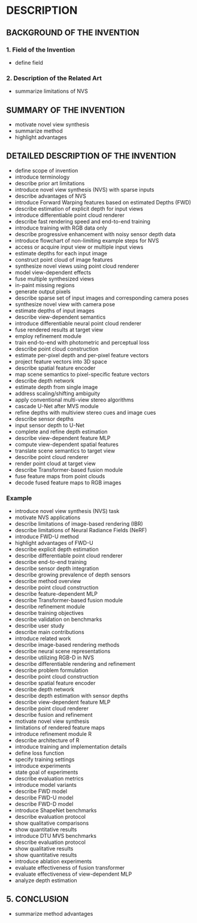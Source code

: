 # DESCRIPTION

## BACKGROUND OF THE INVENTION

### 1. Field of the Invention

- define field

### 2. Description of the Related Art

- summarize limitations of NVS

## SUMMARY OF THE INVENTION

- motivate novel view synthesis
- summarize method
- highlight advantages

## DETAILED DESCRIPTION OF THE INVENTION

- define scope of invention
- introduce terminology
- describe prior art limitations
- introduce novel view synthesis (NVS) with sparse inputs
- describe advantages of NVS
- introduce Forward Warping features based on estimated Depths (FWD)
- describe estimation of explicit depth for input views
- introduce differentiable point cloud renderer
- describe fast rendering speed and end-to-end training
- introduce training with RGB data only
- describe progressive enhancement with noisy sensor depth data
- introduce flowchart of non-limiting example steps for NVS
- access or acquire input view or multiple input views
- estimate depths for each input image
- construct point cloud of image features
- synthesize novel views using point cloud renderer
- model view-dependent effects
- fuse multiple synthesized views
- in-paint missing regions
- generate output pixels
- describe sparse set of input images and corresponding camera poses
- synthesize novel view with camera pose
- estimate depths of input images
- describe view-dependent semantics
- introduce differentiable neural point cloud renderer
- fuse rendered results at target view
- employ refinement module
- train end-to-end with photometric and perceptual loss
- describe point cloud construction
- estimate per-pixel depth and per-pixel feature vectors
- project feature vectors into 3D space
- describe spatial feature encoder
- map scene semantics to pixel-specific feature vectors
- describe depth network
- estimate depth from single image
- address scaling/shifting ambiguity
- apply conventional multi-view stereo algorithms
- cascade U-Net after MVS module
- refine depths with multiview stereo cues and image cues
- describe sensor depths
- input sensor depth to U-Net
- complete and refine depth estimation
- describe view-dependent feature MLP
- compute view-dependent spatial features
- translate scene semantics to target view
- describe point cloud renderer
- render point cloud at target view
- describe Transformer-based fusion module
- fuse feature maps from point clouds
- decode fused feature maps to RGB images

### Example

- introduce novel view synthesis (NVS) task
- motivate NVS applications
- describe limitations of image-based rendering (IBR)
- describe limitations of Neural Radiance Fields (NeRF)
- introduce FWD-U method
- highlight advantages of FWD-U
- describe explicit depth estimation
- describe differentiable point cloud renderer
- describe end-to-end training
- describe sensor depth integration
- describe growing prevalence of depth sensors
- describe method overview
- describe point cloud construction
- describe feature-dependent MLP
- describe Transformer-based fusion module
- describe refinement module
- describe training objectives
- describe validation on benchmarks
- describe user study
- describe main contributions
- introduce related work
- describe image-based rendering methods
- describe neural scene representations
- describe utilizing RGB-D in NVS
- describe differentiable rendering and refinement
- describe problem formulation
- describe point cloud construction
- describe spatial feature encoder
- describe depth network
- describe depth estimation with sensor depths
- describe view-dependent feature MLP
- describe point cloud renderer
- describe fusion and refinement
- motivate novel view synthesis
- limitations of rendered feature maps
- introduce refinement module R
- describe architecture of R
- introduce training and implementation details
- define loss function
- specify training settings
- introduce experiments
- state goal of experiments
- describe evaluation metrics
- introduce model variants
- describe FWD model
- describe FWD-U model
- describe FWD-D model
- introduce ShapeNet benchmarks
- describe evaluation protocol
- show qualitative comparisons
- show quantitative results
- introduce DTU MVS benchmarks
- describe evaluation protocol
- show qualitative results
- show quantitative results
- introduce ablation experiments
- evaluate effectiveness of fusion transformer
- evaluate effectiveness of view-dependent MLP
- analyze depth estimation

## 5. CONCLUSION

- summarize method advantages

